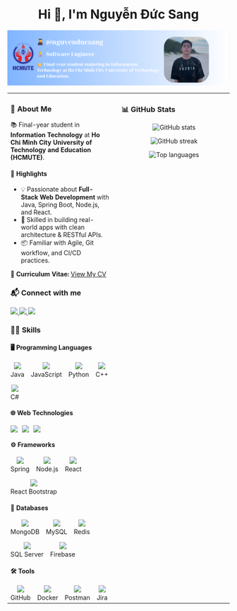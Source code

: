 <h1 align="center">Hi 👋, I'm Nguyễn Đức Sang</h1>

<p align="center">
  <img src="./images/myself3.png" alt="Nguyễn Đức Sang" />
</p>

<table width="100%">
  <tr>
    <!-- Cột trái: About Me + Skills -->
    <td width="50%" style="vertical-align: top; padding-right: 20px;">
      <h3>🔹 About Me</h3>
      <p>📚 Final-year student in <strong>Information Technology</strong> at <strong>Ho Chi Minh City University of Technology and Education (HCMUTE)</strong>.</p>
      <h4>🚀 Highlights</h4>
      <ul>
        <li>💡 Passionate about <strong>Full-Stack Web Development</strong> with Java, Spring Boot, Node.js, and React.</li>
        <li>🔧 Skilled in building real-world apps with clean architecture & RESTful APIs.</li>
        <li>📦 Familiar with Agile, Git workflow, and CI/CD practices.</li>
      </ul>
      <p>📄 <strong>Curriculum Vitae:</strong> 
        <a href="https://www.topcv.vn/xem-cv/WVUGUwdSUgwFDlZWAFBXAwJSBlANBAQLU10OAA139c" target="_blank">View My CV</a>
      </p>
      <h3>📬 Connect with me</h3>
      <p>
        <a href="https://www.linkedin.com/in/sang-nguyen-duc-667892357/">
          <img src="https://img.shields.io/badge/LinkedIn-%230A66C2.svg?style=for-the-badge&logo=linkedin&logoColor=white" />
        </a>
        <a href="https://www.facebook.com/nguyenducsangg">
          <img src="https://img.shields.io/badge/Facebook-%231877F2.svg?style=for-the-badge&logo=facebook&logoColor=white" />
        </a>
        <a href="https://www.instagram.com/ds_ngg48/">
          <img src="https://img.shields.io/badge/Instagram-%23E4405F.svg?style=for-the-badge&logo=instagram&logoColor=white" />
        </a>
      </p>
      <h3>👨‍💻 Skills</h3>
        <!-- Programming Languages -->
        <h4>🖥 Programming Languages</h4>
        <div style="display: flex; flex-wrap: wrap; gap: 15px;">
          <div align="center"><img src="https://techstack-generator.vercel.app/java-icon.svg" width="50"/><br>Java</div>
          <div align="center"><img src="https://techstack-generator.vercel.app/js-icon.svg" width="50"/><br>JavaScript</div>
          <div align="center"><img src="https://techstack-generator.vercel.app/python-icon.svg" width="50"/><br>Python</div>
          <div align="center"><img src="https://techstack-generator.vercel.app/cpp-icon.svg" width="50"/><br>C++</div>
          <div align="center"><img src="https://techstack-generator.vercel.app/csharp-icon.svg" width="50"/><br>C#</div>
        </div>
        <!-- Web Technologies -->
        <h4>🌐 Web Technologies</h4>
        <div style="display: flex; gap: 10px; flex-wrap: wrap;">
          <img src="https://img.shields.io/badge/HTML5-E34F26?style=for-the-badge&logo=html5&logoColor=white">
          <img src="https://img.shields.io/badge/CSS3-1572B6?style=for-the-badge&logo=css3&logoColor=white">
          <img src="https://img.shields.io/badge/Bootstrap-563D7C?style=for-the-badge&logo=bootstrap&logoColor=white">
        </div>
        <!-- Frameworks -->
        <h4>⚙ Frameworks</h4>
        <div style="display: flex; flex-wrap: wrap; gap: 15px;">
          <div align="center"><img src="https://icon.icepanel.io/Technology/svg/Spring.svg" width="50"/><br>Spring</div>
          <div align="center"><img src="https://icon.icepanel.io/Technology/svg/Node.js.svg" width="50"/><br>Node.js</div>
          <div align="center"><img src="https://icon.icepanel.io/Technology/svg/React.svg" width="50"/><br>React</div>
          <div align="center"><img src="https://icon.icepanel.io/Technology/svg/React-Bootstrap.svg" width="50"/><br>React Bootstrap</div>
        </div>
        <!-- Databases -->
        <h4>💾 Databases</h4>
        <div style="display: flex; flex-wrap: wrap; gap: 15px;">
          <div align="center"><img src="https://icon.icepanel.io/Technology/svg/MongoDB.svg" width="50"/><br>MongoDB</div>
          <div align="center"><img src="https://icon.icepanel.io/Technology/svg/MySQL.svg" width="50"/><br>MySQL</div>
          <div align="center"><img src="https://icon.icepanel.io/Technology/svg/Redis.svg" width="50"/><br>Redis</div>
          <div align="center"><img src="https://icon.icepanel.io/Technology/svg/Microsoft-SQL-Server.svg" width="50"/><br>SQL Server</div>
          <div align="center"><img src="https://icon.icepanel.io/Technology/svg/Firebase.svg" width="50"/><br>Firebase</div>
        </div>
        <!-- Tools -->
        <h4>🛠 Tools</h4>
        <div style="display: flex; flex-wrap: wrap; gap: 15px;">
          <div align="center"><img src="https://icon.icepanel.io/Technology/svg/GitHub.svg" width="50"/><br>GitHub</div>
          <div align="center"><img src="https://icon.icepanel.io/Technology/svg/Docker.svg" width="50"/><br>Docker</div>
          <div align="center"><img src="https://icon.icepanel.io/Technology/svg/Postman.svg" width="50"/><br>Postman</div>
          <div align="center"><img src="https://icon.icepanel.io/Technology/svg/Jira.svg" width="50"/><br>Jira</div>
        </div>
    </td>
    <!-- Cột phải: GitHub Stats -->
    <td width="50%" style="vertical-align: top;">
      <h3>📊 GitHub Stats</h3>
      <p align="center">
        <img src="https://github-readme-stats.vercel.app/api?username=DucSang404&show_icons=true&theme=radical" alt="GitHub stats" width="80%" />
      </p>
      <p align="center">
        <img src="https://github-readme-streak-stats.herokuapp.com/?user=DucSang404&theme=radical" alt="GitHub streak" width="80%" />
      </p>
      <p align="center">
        <img src="https://github-readme-stats.vercel.app/api/top-langs/?username=DucSang404&layout=compact&theme=radical" alt="Top languages" width="80%" />
      </p>
    </td>
  </tr>
</table>
